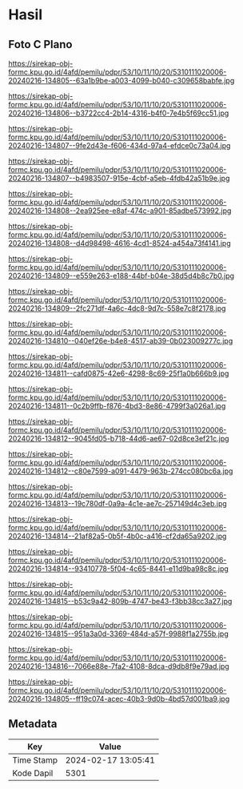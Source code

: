 # Hasil

## Foto C Plano

https://sirekap-obj-formc.kpu.go.id/4afd/pemilu/pdpr/53/10/11/10/20/5310111020006-20240216-134805--63a1b9be-a003-4099-b040-c309658babfe.jpg

https://sirekap-obj-formc.kpu.go.id/4afd/pemilu/pdpr/53/10/11/10/20/5310111020006-20240216-134806--b3722cc4-2b14-4316-b4f0-7e4b5f69cc51.jpg

https://sirekap-obj-formc.kpu.go.id/4afd/pemilu/pdpr/53/10/11/10/20/5310111020006-20240216-134807--9fe2d43e-f606-434d-97a4-efdce0c73a04.jpg

https://sirekap-obj-formc.kpu.go.id/4afd/pemilu/pdpr/53/10/11/10/20/5310111020006-20240216-134807--b4983507-915e-4cbf-a5eb-4fdb42a51b9e.jpg

https://sirekap-obj-formc.kpu.go.id/4afd/pemilu/pdpr/53/10/11/10/20/5310111020006-20240216-134808--2ea925ee-e8af-474c-a901-85adbe573992.jpg

https://sirekap-obj-formc.kpu.go.id/4afd/pemilu/pdpr/53/10/11/10/20/5310111020006-20240216-134808--d4d98498-4616-4cd1-8524-a454a73f4141.jpg

https://sirekap-obj-formc.kpu.go.id/4afd/pemilu/pdpr/53/10/11/10/20/5310111020006-20240216-134809--e559e263-e188-44bf-b04e-38d5d4b8c7b0.jpg

https://sirekap-obj-formc.kpu.go.id/4afd/pemilu/pdpr/53/10/11/10/20/5310111020006-20240216-134809--2fc271df-4a6c-4dc8-9d7c-558e7c8f2178.jpg

https://sirekap-obj-formc.kpu.go.id/4afd/pemilu/pdpr/53/10/11/10/20/5310111020006-20240216-134810--040ef26e-b4e8-4517-ab39-0b023009277c.jpg

https://sirekap-obj-formc.kpu.go.id/4afd/pemilu/pdpr/53/10/11/10/20/5310111020006-20240216-134811--cafd0875-42e6-4298-8c69-25f1a0b666b9.jpg

https://sirekap-obj-formc.kpu.go.id/4afd/pemilu/pdpr/53/10/11/10/20/5310111020006-20240216-134811--0c2b9ffb-f876-4bd3-8e86-4799f3a026a1.jpg

https://sirekap-obj-formc.kpu.go.id/4afd/pemilu/pdpr/53/10/11/10/20/5310111020006-20240216-134812--9045fd05-b718-44d6-ae67-02d8ce3ef21c.jpg

https://sirekap-obj-formc.kpu.go.id/4afd/pemilu/pdpr/53/10/11/10/20/5310111020006-20240216-134812--c80e7599-a091-4479-963b-274cc080bc6a.jpg

https://sirekap-obj-formc.kpu.go.id/4afd/pemilu/pdpr/53/10/11/10/20/5310111020006-20240216-134813--19c780df-0a9a-4c1e-ae7c-257149d4c3eb.jpg

https://sirekap-obj-formc.kpu.go.id/4afd/pemilu/pdpr/53/10/11/10/20/5310111020006-20240216-134814--21af82a5-0b5f-4b0c-a416-cf2da65a9202.jpg

https://sirekap-obj-formc.kpu.go.id/4afd/pemilu/pdpr/53/10/11/10/20/5310111020006-20240216-134814--93410778-5f04-4c65-8441-e11d9ba98c8c.jpg

https://sirekap-obj-formc.kpu.go.id/4afd/pemilu/pdpr/53/10/11/10/20/5310111020006-20240216-134815--b53c9a42-809b-4747-be43-f3bb38cc3a27.jpg

https://sirekap-obj-formc.kpu.go.id/4afd/pemilu/pdpr/53/10/11/10/20/5310111020006-20240216-134815--951a3a0d-3369-484d-a57f-9988f1a2755b.jpg

https://sirekap-obj-formc.kpu.go.id/4afd/pemilu/pdpr/53/10/11/10/20/5310111020006-20240216-134816--7066e88e-7fa2-4108-8dca-d9db8f9e79ad.jpg

https://sirekap-obj-formc.kpu.go.id/4afd/pemilu/pdpr/53/10/11/10/20/5310111020006-20240216-134805--ff19c074-acec-40b3-9d0b-4bd57d001ba9.jpg


## Metadata

| Key        | Value               |
| ---------- | ------------------- |
| Time Stamp | 2024-02-17 13:05:41 |
| Kode Dapil | 5301                |




